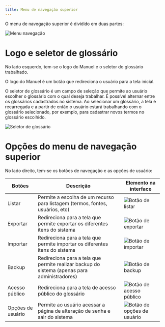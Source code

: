 ```yaml
---
title: Menu de navegação superior
---
```


O menu de navegação superior é dividido em duas partes:

![Menu navegação](guide/admin/menu-nav-superior.png)

# Logo e seletor de glossário

No lado esquerdo, tem-se o logo do Manuel e o seletor do glossário trabalhado.

O logo do Manuel é um botão que redireciona o usuário para a tela inicial.

O seletor de glossário é um campo de seleção que permite ao usuário escolher o glossário com o qual deseja trabalhar. É possível alternar entre os glossários cadastrados no sistema. Ao selecionar um glossário, a tela é recarregada e a partir de então o usuário estará trabalhando com o glossário selecionado, por exemplo, para cadastrar novos termos no glossário escolhido.

![Seletor de glossário](guide/admin/seletor-glossario.png)

# Opções do menu de navegação superior

No lado direito, tem-se os botões de navegação e as opções de usuário:

| Botões            | Descrição                                                                                    | Elemento na interface |
| ----------------- | -------------------------------------------------------------------------------------------- | --------------------- |
| Listar            | Permite a escolha de um recurso para listagem (termos, fontes, usuários, etc)                | ![Botão de listar](guide/admin/botao-listar.png) |
| Exportar          | Redireciona para a tela que permite exportar os diferentes itens do sistema                  | ![Botão de exportar](guide/admin/botao-exportar.png) |
| Importar          | Redireciona para a tela que permite importar os diferentes itens do sistema                  | ![Botão de importar](guide/admin/botao-importar.png) |
| Backup            | Redireciona para a tela que permite realizar backup do sistema (apenas para administradores) | ![Botão de backup](guide/admin/botao-backup.png) |
| Acesso público    | Redireciona para a tela de acesso público do glossário                                       | ![Botão de acesso público](guide/admin/botao-acesso-publico.png) |
| Opções de usuário | Permite ao usuário acessar a página de alteração de senha e sair do sistema                  | ![Botão de opções de usuário](guide/admin/botao-opcoes-usuario.png) |
